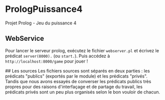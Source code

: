 # PrologPuissance4
Projet Prolog - Jeu du puissance 4   

## WebService  
Pour lancer le serveur prolog, exécutez le fichier `webserver.pl` et écrivez le prédicat `server(8000).` (ou `start.`). Puis accédez à `http://localhost:8000/game` pour jouer !

## Les sources
Les fichiers sources sont séparés en deux parties : les prédicats "publics" (exportés par le module) et les prédicats "privés". Tandis que nous avons essayés de converser les prédicats publics très propres pour des raisons d'interfaçage et de partage du travail, les prédicats privés sont un peu plus organisés selon le bon vouloir de chacun.
